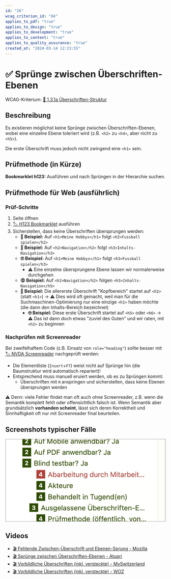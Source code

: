 ```yaml
---
id: "26"
wcag_criterion_id: "84"
applies_to_pdf: "true"
applies_to_design: "true"
applies_to_development: "true"
applies_to_content: "true"
applies_to_quality_assurance: "true"
created_at: "2024-03-14 12:23:55"
---
```


# ✅ Sprünge zwischen Überschriften-Ebenen

WCAG-Kriterium: [📜 1.3.1a Überschriften-Struktur](..)

## Beschreibung

Es existieren möglichst keine Sprünge zwischen Überschriften-Ebenen, wobei eine einzelne Ebene toleriert wird (z.B. `<h2>` zu `<h4>`, aber nicht zu `<h5>`).

Die erste Überschrift muss jedoch nicht zwingend eine `<h1>` sein.

## Prüfmethode (in Kürze)

**Bookmarklet h123:** Ausführen und nach Sprüngen in der Hierarchie suchen.

## Prüfmethode für Web (ausführlich)

### Prüf-Schritte

1. Seite öffnen
1. [🏷️ H123 Bookmarklet](/de/tags/werkzeuge/bookmarklets/h123-bookmarklet) ausführen
1. Sicherstellen, dass keine Überschriften übersprungen werden:
    - **🙂 Beispiel:** Auf `<h1>Meine Hobbys</h1>` folgt `<h2>Fussball spielen</h2>`
    - **🙂 Beispiel:** Auf `<h2>Navigation</h2>` folgt `<h3>Inhalts-Navigation</h3>`
    - **🙄 Beispiel:** Auf `<h1>Meine Hobbys</h1>` folgt `<h3>Fussball spielen</h3>`
        - ⚠️ Eine einzelne übersprungene Ebene lassen wir normalerweise durchgehen
    - **😡 Beispiel:** Auf `<h2>Navigation</h2>` folgen `<h5>Inhalts-Navigation</h5>`
    - **🙂 Beispiel:** Die allererste Überschrift "Kopfbereich" startet auf `<h2>` (statt `<h1>`) → ⚠️ Dies wird oft gemacht, weil man für die Suchmaschinen-Optimierung nur eine einzige `<h1>` haben möchte (die dann den Inhalts-Bereich bezeichnet)
        - **🙄 Beispiel:** Diese erste Überschrift startet auf `<h5>` oder `<h6>` → ⚠️ Das ist dann doch etwas "zuviel des Guten" und wir raten, mit `<h2>` zu beginnen

### Nachprüfen mit Screenreader

Bei zweifelhaftem Code (z.B. Einsatz von `role="heading"`) sollte besser mit [🏷️ NVDA Screenreader](/de/tags/werkzeuge/screenreader/desktop-screenreader/nvda-screenreader) nachgeprüft werden:

- Die Elementliste (`Insert`+`F7`) weist nicht auf Sprünge hin (die Baumstruktur wird automatisch repariert)!
- Entsprechend muss manuell eruiert werden, ob es zu Sprüngen kommt:
    - Überschriften mit `H` anspringen und sicherstellen, dass keine Ebenen übersprungen werden

⚠️ Denn: viele Fehler findet man oft auch ohne Screenreader, z.B. wenn die Semantik komplett fehlt oder offensichtlich falsch ist. Wenn Semantik aber grundsätzlich **vorhanden scheint**, lässt sich deren Korrektheit und Sinnhaftigkeit oft nur mit Screenreader final beurteilen.

## Screenshots typischer Fälle

![Ein Sprung von Ebene 2 auf Ebene 4](images/ein-sprung-von-ebene-2-auf-ebene-4.png)

## Videos

- [🎬 Fehlende Zwischen-Überschrift und Ebenen-Sprung - Mozilla](/videos/fehlende-zwischen-ueberschrift-und-ebenen-sprung-mozilla)
- [🎬 Sprünge zwischen Überschriften-Ebenen - Atupri](/videos/spruenge-zwischen-ueberschriften-ebenen-atupri)
- [🎬 Vorbildliche Überschriften (inkl. versteckte) - MySwitzerland](/videos/vorbildliche-ueberschriften-inkl-versteckte-myswitzerland)
- [🎬 Vorbildliche Überschriften (inkl. versteckte) - WOZ](/videos/vorbildliche-ueberschriften-inkl-versteckte-woz)